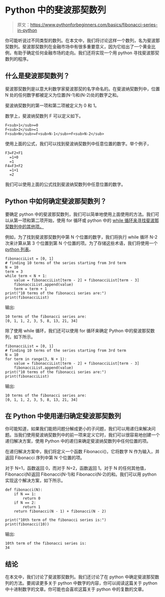 # Python 中的斐波那契数列

> 原文：<https://www.pythonforbeginners.com/basics/fibonacci-series-in-python>

你可能听说过不同类型的数列。在本文中，我们将讨论这样一个数列，名为斐波那契数列。斐波那契数列在金融市场中有很多重要意义，因为它给出了一个黄金比例，有助于确定任何金融市场的走向。我们还将实现一个用 python 寻找斐波那契数列的程序。

## 什么是斐波那契数列？

斐波那契数列是以意大利数学家斐波那契的名字命名的。在斐波纳契数列中，位置 N 处的任何数字都被定义为位置(N-1)和(N-2)处的数字之和。

斐波纳契数列的第一项和第二项被定义为 0 和 1。

数学上，斐波纳契数列 F 可以定义如下。

```
F<sub>1</sub>=0
F<sub>2</sub>=1
F<sub>N</sub>=F<sub>N-1</sub>+F<sub>N-2</sub>
```

使用上面的公式，我们可以找到斐波纳契数列中任意位置的数字。举个例子，

```
F3=F2+F1 
  =1+0 
  =1 
F4=F3+F2 
  =1+1 
  =2
```

我们可以使用上面的公式找到斐波纳契数列中任意位置的数字。

## Python 中如何确定斐波那契数列？

要确定 python 中的斐波那契数列，我们可以简单地使用上面使用的方法。我们可以从第一项和第二项开始，使用 for 循环或 python 中的 [while 循环来寻找斐波那契数列中的其他项。](https://www.pythonforbeginners.com/loops/python-while-loop)

例如，为了找到斐波那契数列中第 N 个位置的数字，我们将执行 while 循环 N-2 次来计算从第 3 个位置到第 N 个位置的项。为了存储这些术语，我们将使用一个 [python 列表](https://www.pythonforbeginners.com/basics/python-lists-cheat-sheet)。

```
fibonacciList = [0, 1]
# finding 10 terms of the series starting from 3rd term
N = 10
term = 3
while term < N + 1:
    value = fibonacciList[term - 2] + fibonacciList[term - 3]
    fibonacciList.append(value)
    term = term + 1
print("10 terms of the fibonacci series are:")
print(fibonacciList)
```

输出:

```
10 terms of the fibonacci series are:
[0, 1, 1, 2, 3, 5, 8, 13, 21, 34]
```

除了使用 while 循环，我们还可以使用 for 循环来确定 Python 中的斐波那契数列，如下所示。

```
fibonacciList = [0, 1]
# finding 10 terms of the series starting from 3rd term
N = 10
for term in range(3, N + 1):
    value = fibonacciList[term - 2] + fibonacciList[term - 3]
    fibonacciList.append(value)
print("10 terms of the fibonacci series are:")
print(fibonacciList)
```

输出:

```
10 terms of the fibonacci series are:
[0, 1, 1, 2, 3, 5, 8, 13, 21, 34]
```

## 在 Python 中使用递归确定斐波那契数列

你可能知道，如果我们能把问题分解成更小的子问题，我们可以用递归来解决问题。当我们使用斐波纳契数列中的前一项来定义它时，我们可以很容易地创建一个递归解决方案，使用 Python 中的递归来确定斐波纳契数列中任何位置的项。

在递归解决方案中，我们将定义一个函数 Fibonacci()，它将数字 N 作为输入，并返回 Fibonacci 序列中第 N 个位置的项。

对于 N=1，函数返回 0，而对于 N=2，函数返回 1。对于 N 的任何其他值，Fibonacci(N)返回 Fibonacci(N-1)和 Fibonacci(N-2)的和。我们可以用 python 实现这个解决方案，如下所示。

```
def fibonacci(N):
    if N == 1:
        return 0
    if N == 2:
        return 1
    return fibonacci(N - 1) + fibonacci(N - 2)

print("10th term of the fibonacci series is:")
print(fibonacci(10))
```

输出:

```
10th term of the fibonacci series is:
34
```

## 结论

在本文中，我们讨论了斐波那契数列。我们还讨论了在 python 中确定斐波那契数列的方法。要阅读更多关于 python 中数字的内容，你可以阅读这篇关于 python 中十进制数字的文章。你可能也会喜欢这篇关于 python 中的复数的文章。